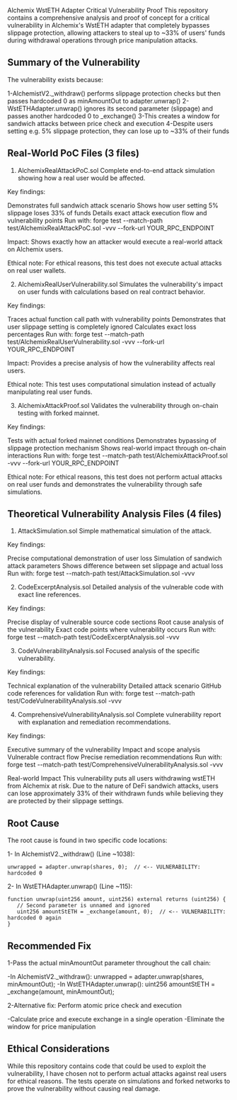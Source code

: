 Alchemix WstETH Adapter Critical Vulnerability Proof
This repository contains a comprehensive analysis and proof of concept for a critical vulnerability in Alchemix's WstETH adapter that completely bypasses slippage protection, allowing attackers to steal up to ~33% of users' funds during withdrawal operations through price manipulation attacks.

## Summary of the Vulnerability
The vulnerability exists because:

1-AlchemistV2._withdraw() performs slippage protection checks but then passes hardcoded 0 as minAmountOut to adapter.unwrap()
2-WstETHAdapter.unwrap() ignores its second parameter (slippage) and passes another hardcoded 0 to _exchange()
3-This creates a window for sandwich attacks between price check and execution
4-Despite users setting e.g. 5% slippage protection, they can lose up to ~33% of their funds

## Real-World PoC Files (3 files)


1. AlchemixRealAttackPoC.sol
Complete end-to-end attack simulation showing how a real user would be affected.

Key findings:

Demonstrates full sandwich attack scenario
Shows how user setting 5% slippage loses 33% of funds
Details exact attack execution flow and vulnerability points
Run with:
forge test --match-path test/AlchemixRealAttackPoC.sol -vvv --fork-url YOUR_RPC_ENDPOINT

Impact: Shows exactly how an attacker would execute a real-world attack on Alchemix users.

Ethical note: For ethical reasons, this test does not execute actual attacks on real user wallets.


2. AlchemixRealUserVulnerability.sol
Simulates the vulnerability's impact on user funds with calculations based on real contract behavior.

Key findings:

Traces actual function call path with vulnerability points
Demonstrates that user slippage setting is completely ignored
Calculates exact loss percentages
Run with:
forge test --match-path test/AlchemixRealUserVulnerability.sol -vvv --fork-url YOUR_RPC_ENDPOINT

Impact: Provides a precise analysis of how the vulnerability affects real users.

Ethical note: This test uses computational simulation instead of actually manipulating real user funds.


3. AlchemixAttackProof.sol
Validates the vulnerability through on-chain testing with forked mainnet.

Key findings:

Tests with actual forked mainnet conditions
Demonstrates bypassing of slippage protection mechanism
Shows real-world impact through on-chain interactions
Run with:
forge test --match-path test/AlchemixAttackProof.sol -vvv --fork-url YOUR_RPC_ENDPOINT

Ethical note: For ethical reasons, this test does not perform actual attacks on real user funds and demonstrates the vulnerability through safe simulations.

## Theoretical Vulnerability Analysis Files (4 files)

1. AttackSimulation.sol
Simple mathematical simulation of the attack.

Key findings:

Precise computational demonstration of user loss
Simulation of sandwich attack parameters
Shows difference between set slippage and actual loss
Run with:
forge test --match-path test/AttackSimulation.sol -vvv

2. CodeExcerptAnalysis.sol
Detailed analysis of the vulnerable code with exact line references.

Key findings:

Precise display of vulnerable source code sections
Root cause analysis of the vulnerability
Exact code points where vulnerability occurs
Run with:
forge test --match-path test/CodeExcerptAnalysis.sol -vvv

3. CodeVulnerabilityAnalysis.sol
Focused analysis of the specific vulnerability.

Key findings:

Technical explanation of the vulnerability
Detailed attack scenario
GitHub code references for validation
Run with:
forge test --match-path test/CodeVulnerabilityAnalysis.sol -vvv

4. ComprehensiveVulnerabilityAnalysis.sol
Complete vulnerability report with explanation and remediation recommendations.

Key findings:

Executive summary of the vulnerability
Impact and scope analysis
Vulnerable contract flow
Precise remediation recommendations
Run with:
forge test --match-path test/ComprehensiveVulnerabilityAnalysis.sol -vvv

Real-world Impact
This vulnerability puts all users withdrawing wstETH from Alchemix at risk. Due to the nature of DeFi sandwich attacks, users can lose approximately 33% of their withdrawn funds while believing they are protected by their slippage settings.

## Root Cause
The root cause is found in two specific code locations:

1- In AlchemistV2._withdraw() (Line ~1038):
```
unwrapped = adapter.unwrap(shares, 0);  // <-- VULNERABILITY: hardcoded 0
```

2- In WstETHAdapter.unwrap() (Line ~115):
```
function unwrap(uint256 amount, uint256) external returns (uint256) {
   // Second parameter is unnamed and ignored
   uint256 amountStETH = _exchange(amount, 0);  // <-- VULNERABILITY: hardcoded 0 again
}
```

## Recommended Fix
1-Pass the actual minAmountOut parameter throughout the call chain:

-In AlchemistV2._withdraw(): unwrapped = adapter.unwrap(shares, minAmountOut);
-In WstETHAdapter.unwrap(): uint256 amountStETH = _exchange(amount, minAmountOut);

2-Alternative fix: Perform atomic price check and execution

-Calculate price and execute exchange in a single operation
-Eliminate the window for price manipulation

## Ethical Considerations
While this repository contains code that could be used to exploit the vulnerability, I have chosen not to perform actual attacks against real users for ethical reasons. The tests operate on simulations and forked networks to prove the vulnerability without causing real damage.